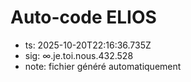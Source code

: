 # Auto-code ELIOS
- ts: 2025-10-20T22:16:36.735Z
- sig: ∞.je.toi.nous.432.528
- note: fichier généré automatiquement